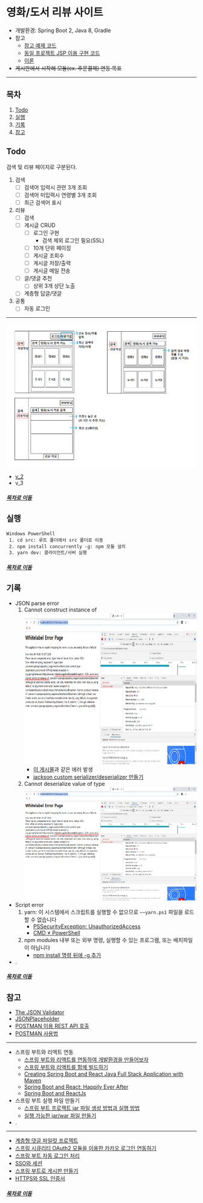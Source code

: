 영화/도서 리뷰 사이트
=====
* 개발환경: Spring Boot 2, Java 8, Gradle
* 참고
	* [참고 예제 코드](https://github.com/spring-basic-study/openapi)
	* [동일 프로젝트 JSP 이용 구현 코드](https://github.com/nara1030/board-jsp)
	* [이론](https://github.com/nara1030/spring-basic)
* ~~게시판에서 시작해 모듈(ex. 주문결제) 연동 목표~~
- - -
## 목차
1. [Todo](#Todo)
2. [실행](#실행)
3. [기록](#기록)
4. [참고](#참고)

## Todo
검색 및 리뷰 페이지로 구분된다.

1. 검색
	- [ ] 검색어 입력시 관련 3개 조회
	- [ ] 검색어 미입력시 연령별 3개 조회
	- [ ] 최근 검색어 표시
2. 리뷰
	- [ ] 검색
	- [ ] 게시글 CRUD
		- [ ] 로그인 구현
			- 검색 제외 로그인 필요(SSL)
		- [ ] 10개 단위 페이징
		- [ ] 게시글 조회수
		- [ ] 게시글 저장/출력
		- [ ] 게시글 메일 전송
	- [ ] 글/댓글 추천
		- [ ] 상위 3개 상단 노출
	- [ ] 계층형 답글/댓글
3. 공통
	- [ ] 자동 로그인

- - -
<img src="./img/review_board_1.png" width="800" height="380"></br>

* [v_2](./docs/v_2.md)
* v_3

##### [목차로 이동](#목차)

## 실행
```txt
Windows PowerShell
 1. cd src: 루트 폴더에서 src 폴더로 이동
 2. npm install concurrently -g: npm 모듈 설치
 3. yarn dev: 클라이언트/서버 실행
```

##### [목차로 이동](#목차)

## 기록
* JSON parse error
	1. Cannot construct instance of  
		<img src="./img/error_01.png" width="800" height="400"></br>
		* [이 게시물](https://brocess.tistory.com/150)과 같은 에러 발생
		* [jackson custom serializer/deserializer 만들기](https://multifrontgarden.tistory.com/172)
	2. Cannot deserialize value of type  
		<img src="./img/error_01.png" width="800" height="300"></br>
* Script error
	1. yarn: 이 시스템에서 스크립트를 실행할 수 없으므로 `~~yarn.ps1` 파일을 로드할 수 없습니다
		* [PSSecurityException: UnauthorizedAccess](https://extbrain.tistory.com/118)
		* [CMD ≠ PowerShell](https://github.com/nara1030/spring-board/blob/master/img/yarn_error_01.pdf)
	2. npm modules 내부 또는 외부 명령, 실행할 수 있는 프로그램, 또는 배치파일이 아닙니다
		* [npm install 명령 뒤에 -g 추가](https://wiblee.tistory.com/entry/npm-modules-%EB%82%B4%EB%B6%80-%EB%98%90%EB%8A%94-%EC%99%B8%EB%B6%80-%EB%AA%85%EB%A0%B9-%EC%8B%A4%ED%96%89%ED%95%A0-%EC%88%98-%EC%9E%88%EB%8A%94-%ED%94%84%EB%A1%9C%EA%B7%B8%EB%9E%A8-%EB%98%90%EB%8A%94-%EB%B0%B0%EC%B9%98-%ED%8C%8C%EC%9D%BC%EC%9D%B4-%EC%95%84%EB%8B%99%EB%8B%88%EB%8B%A4)
* .

##### [목차로 이동](#목차)

## 참고
* [The JSON Validator](https://jsonlint.com/)
* [JSONPlaceholder](https://jsonplaceholder.typicode.com/)
* [POSTMAN 이용 REST API 호출](https://rwd337.tistory.com/173)
* [POSTMAN 사용법](https://meetup.toast.com/posts/107)
- - -
* 스프링 부트와 리액트 연동
	* [스프링 부트와 리액트를 연동하여 개발환경을 만들어보자](https://sundries-in-myidea.tistory.com/71)
	* [스프링 부트와 리액트를 함께 빌드하기](https://lemontia.tistory.com/912)
	* [Creating Spring Boot and React Java Full Stack Application with Maven](https://www.springboottutorial.com/spring-boot-react-full-stack-crud-maven-application)
	* [Spring Boot and React: Happily Ever After](https://dzone.com/articles/spring-boot-and-react-happily-ever-after)
	* [Spring Boot and ReactJs](https://medium.com/coding-crackerjack/spring-boot-and-reactjs-a50367d56521)
* 스프링 부트 실행 파일 만들기
	* [스프링 부트 프로젝트 jar 파일 생성 방법과 실행 방법](https://haenny.tistory.com/m/20)
	* [실행 가능한 jar/war 파일 만들기](https://blog.leocat.kr/notes/2017/10/12/spring-boot-packaging-executable-jar-war)
* .
- - -
* [계층형 댓글 파일럿 프로젝트](https://zuminternet.github.io/ZUM-Pilot-ryudung/)
* [스프링 시큐리티 OAuth2 모듈을 이용한 카카오 로그인 연동하기](https://okky.kr/article/680363)
* [스프링 부트 자동 로그인 처리](https://handcoding.tistory.com/205)
* [SSO와 세션](https://linuxism.ustd.ip.or.kr/1516)
* [스프링 부트로 게시판 만들기](https://private.tistory.com/35)
* [HTTPS와 SSL 인증서](https://opentutorials.org/course/228/4894)

##### [목차로 이동](#목차)
